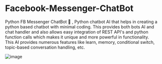 # Facebook-Messenger-ChatBot
Python FB Messenger ChatBot 💬 , Python chatbot AI that helps in creating a python based chatbot with minimal coding. This provides both bots AI and chat handler and also allows easy integration of REST API's and python function calls which makes it unique and more powerful in functionality. This AI provides numerous features like learn, memory, conditional switch, topic-based conversation handling, etc.

![image](https://github.com/Hamza-Tahirr/Facebook-Messenger-ChatBot/assets/90556877/02a59e08-b059-438a-b816-218cd60d7d72)
